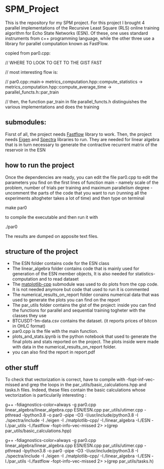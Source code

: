 # SPM_Project
This is the repository for my SPM project.
For this project I brought 4 parallel implementations of the Recursive Least Square (RLS) online training algorithm for Echo State Networks (ESN). Of these, one uses standard instruments from c++ programming language, while the other three use a library for parallel computation known as FastFlow.


copied from par0.cpp:

// WHERE TO LOOK TO GET TO THE GIST FAST

// most interesting flow is: 

// par0.cpp::main-> metrics_computation.hpp::compute_statistics -> metrics_computation.hpp::compute_average_time -> parallel_functs.h::par_train

// then, the function par_train in file parallel_functs.h distinguishes the various implementations and does the training

## submodules:
Fisrst of all, the project needs [Fastflow](https://github.com/fastflow/fastflow) library to work.
Then, the project needs [Eigen](https://gitlab.com/libeigen/eigen) and [Spectra](https://github.com/yixuan/spectra/) libraries to run. They are needed for linear algebra that is in turn necessary to generate the contractive recurrent matrix of the reservoir in the ESN
## how to run the project
Once the dependencies are ready, you can edit the file par0.cpp to edit the parameters you find on the first lines of function main - namely scale of the problem, number of trials per training and maximum parallelism degree - uncomment the parts of the code that you want to run (running all the experiments altogheter takes a lot of time) and then type on terminal

make par0

to compile the executable and then run it with 

./par0

The results are dumped on apposite text files.
## structure of the project
- The ESN folder contains code for the ESN class 
- The linear_algebra folder contains code that is mainly used for generation of the ESN member objects, It is also needed for statistics-computation and to read dataset
- The [matplotlib-cpp](https://github.com/lava/matplotlib-cpp) submodule was used to do plots from the cpp code. It is not needed anymore but code that used to run it is commented
- The numerical_results_on_report folder conains numerical data that was used to generate the plots you can find on the report 
- The par_utils folder contains the gist of the project: inside you can find the functions for parallel and sequential training togheter with the classes they use 
- BTCUSDT-1m-data.csv contains the dataset. (it reports prices of bitcon in OHLC format)
- par0.cpp is the file with the main function.
- plots_and_stats.ipynb is the python notebook that used to generate the final plots and stats reported on the project. The plots inside were made with data in the numerical_results_on_report folder.
- you can also find the report in report.pdf 

## other stuff
To check that vectorization is correct, have to compile with -fopt-inf-vec-missed and grep the loops in the par_utils/basic_calculations.hpp and tasks.h files. Indeed, these files contain the basic calculations whose vectorization is particularily interesting :

g++ -fdiagnostics-color=always -g par0.cpp linear_algebra/linear_algebra.cpp ESN/ESN.cpp par_utils/utimer.cpp -pthread -lpython3.8 -o par0 -pipe -O3 -I/usr/include/python3.8 -I ./spectra/include -I ./eigen -I ./matplotlib-cpp/ -I./linear_algebra -I./ESN -I./par_utils -I./fastflow -fopt-info-vec-missed 2> >(grep par_utils/basic_calculations.hpp)

g++ -fdiagnostics-color=always -g par0.cpp linear_algebra/linear_algebra.cpp ESN/ESN.cpp par_utils/utimer.cpp -pthread -lpython3.8 -o par0 -pipe -O3 -I/usr/include/python3.8 -I ./spectra/include -I ./eigen -I ./matplotlib-cpp/ -I./linear_algebra -I./ESN -I./par_utils -I./fastflow -fopt-info-vec-missed 2> >(grep par_utils/tasks.h)
